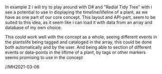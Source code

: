 In example 2 i will try to play around with D# and "Radial Tidy Tree" with i see a potential to use in displaying the timeline/lifeline of a plant, as we have as one part of our core concept.
This layout and API-part, seem to be suited to this idea, as it seem like i can load it with data from an array and database of my own choice.

This could work well with the concept as a whole, seeing different events in the plantslife being tagged and cataloged in the array, this could be done both automatically and by the user.
And being able to section of different events or data-points in the liftime of a plant, by tags or other markers seems promising to use in the concept


//MH2021-03-06